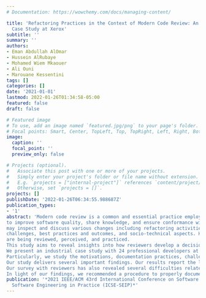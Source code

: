 ```yaml
---
# Documentation: https://wowchemy.com/docs/managing-content/

title: 'Refactoring Practices in the Context of Modern Code Review: An Industrial
  Case Study at Xerox'
subtitle: ''
summary: ''
authors:
- Eman Abdullah AlOmar
- Hussein AlRubaye
- Mohamed Wiem Mkaouer
- Ali Ouni
- Marouane Kessentini
tags: []
categories: []
date: '2021-01-01'
lastmod: 2022-01-26T01:34:58-05:00
featured: false
draft: false

# Featured image
# To use, add an image named `featured.jpg/png` to your page's folder.
# Focal points: Smart, Center, TopLeft, Top, TopRight, Left, Right, BottomLeft, Bottom, BottomRight.
image:
  caption: ''
  focal_point: ''
  preview_only: false

# Projects (optional).
#   Associate this post with one or more of your projects.
#   Simply enter your project's folder or file name without extension.
#   E.g. `projects = ["internal-project"]` references `content/project/deep-learning/index.md`.
#   Otherwise, set `projects = []`.
projects: []
publishDate: '2022-01-26T06:34:55.988687Z'
publication_types:
- '1'
abstract: 'Modern code review is a common and essential practice employed in both industrial and open-source projects
to improve software quality, share knowledge, and ensure conformance with coding standards. During code review, developers
may inspect and discuss various changes including refactoring activities before merging code changes in the code base. To date, code review has been extensively studied to explore its general
challenges, best practices and outcomes, and socio-technical aspects. However, little is known about how refactoring activities
are being reviewed, perceived, and practiced.
This study aims to reveal insights into how reviewers develop a decision about accepting or rejecting a submitted refactoring request, and what makes such review challenging. 
We present an industrial case study with 24 professional developers at Xerox.
Particularly, we study the motivations, documentation practices, challenges, verification, and implications of refactoring activities during code review.
Our study delivers several important findings. Our results report the lack of a proper procedure to follow by developers when documenting their refactorings for review. 
Our survey with reviewers has also revealed several difficulties related to understanding the refactoring intent and implications on the functional and non-functional aspects of the software. 
In light of our findings, we recommended a procedure to properly document refactoring activities, as part of our survey feedback.'
publication: '*2021 IEEE/ACM 43rd International Conference on Software Engineering:
  Software Engineering in Practice (ICSE-SEIP)*'
---
```


